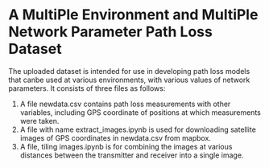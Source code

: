 # A MultiPle Environment and MultiPle Network Parameter Path Loss Dataset


The uploaded dataset is intended for use in developing path loss models that canbe used at various environments, with various values of network parameters. It consists of three files as follows:
 
1) A file newdata.csv contains path loss measurements with other variables, including GPS coordinate of positions at which measurements were taken. 
2) A file with name extract_images.ipynb is used for downloading satellite images of GPS coordinates in newdata.csv from mapbox. 
3) A file, tiling images.ipynb is for combining the images at various distances between the transmitter and receiver into a single image.
